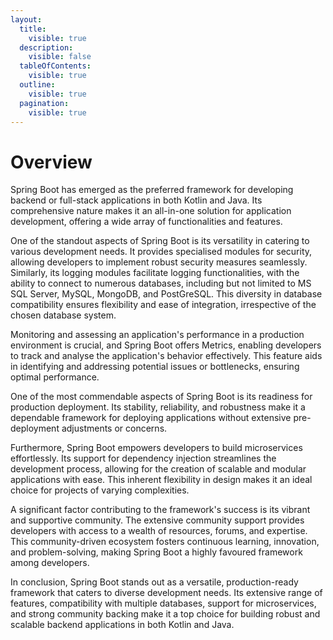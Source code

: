```yaml
---
layout:
  title:
    visible: true
  description:
    visible: false
  tableOfContents:
    visible: true
  outline:
    visible: true
  pagination:
    visible: true
---
```


# Overview

Spring Boot has emerged as the preferred framework for developing backend or full-stack applications in both Kotlin and Java. Its comprehensive nature makes it an all-in-one solution for application development, offering a wide array of functionalities and features.

One of the standout aspects of Spring Boot is its versatility in catering to various development needs. It provides specialised modules for security, allowing developers to implement robust security measures seamlessly. Similarly, its logging modules facilitate logging functionalities, with the ability to connect to numerous databases, including but not limited to MS SQL Server, MySQL, MongoDB, and PostGreSQL. This diversity in database compatibility ensures flexibility and ease of integration, irrespective of the chosen database system.

Monitoring and assessing an application's performance in a production environment is crucial, and Spring Boot offers Metrics, enabling developers to track and analyse the application's behavior effectively. This feature aids in identifying and addressing potential issues or bottlenecks, ensuring optimal performance.

One of the most commendable aspects of Spring Boot is its readiness for production deployment. Its stability, reliability, and robustness make it a dependable framework for deploying applications without extensive pre-deployment adjustments or concerns.

Furthermore, Spring Boot empowers developers to build microservices effortlessly. Its support for dependency injection streamlines the development process, allowing for the creation of scalable and modular applications with ease. This inherent flexibility in design makes it an ideal choice for projects of varying complexities.

A significant factor contributing to the framework's success is its vibrant and supportive community. The extensive community support provides developers with access to a wealth of resources, forums, and expertise. This community-driven ecosystem fosters continuous learning, innovation, and problem-solving, making Spring Boot a highly favoured framework among developers.

In conclusion, Spring Boot stands out as a versatile, production-ready framework that caters to diverse development needs. Its extensive range of features, compatibility with multiple databases, support for microservices, and strong community backing make it a top choice for building robust and scalable backend applications in both Kotlin and Java.
